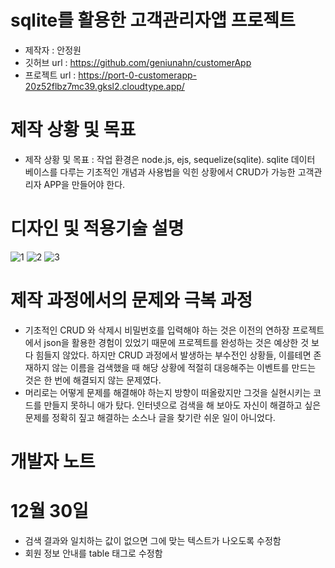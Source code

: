 # sqlite를 활용한 고객관리자앱 프로젝트
- 제작자 : 안정원
- 깃허브 url : https://github.com/geniunahn/customerApp
- 프로젝트 url : https://port-0-customerapp-20z52flbz7mc39.gksl2.cloudtype.app/


# 제작 상황 및 목표
- 제작 상황 및 목표 : 작업 환경은 node.js, ejs, sequelize(sqlite).  sqlite 데이터 베이스를 다루는 기초적인 개념과 사용법을 익힌 상황에서 CRUD가 가능한 고객관리자 APP을 만들어야 한다. 

# 디자인 및 적용기술 설명
![1](https://user-images.githubusercontent.com/106502672/210034647-e58a34ec-0e38-40e0-abba-bf5b08a26465.jpg)
![2](https://user-images.githubusercontent.com/106502672/210034649-3fc329b9-410d-454c-bef0-9a2617654524.jpg)
![3](https://user-images.githubusercontent.com/106502672/210034653-c02f5c32-42e3-46a8-a481-6b4b5ce835bd.jpg)

# 제작 과정에서의 문제와 극복 과정
- 기초적인 CRUD 와 삭제시 비밀번호를 입력해야 하는 것은 이전의 연하장 프로젝트에서 json을 활용한 경험이 있었기 때문에 프로젝트를 완성하는 것은 예상한 것 보다 힘들지 않았다. 하지만 CRUD 과정에서 발생하는 부수전인 상황들, 이를테면 존재하지 않는 이름을 검색했을 때 해당 상황에 적절히 대응해주는 이벤트를 만드는 것은 한 번에 해결되지 않는 문제였다.
- 머리로는 어떻게 문제를 해결해야 하는지 방향이 떠올랐지만 그것을 실현시키는 코드를 만들지 못하니 애가 탔다. 인터넷으로 검색을 해 보아도 자신이 해결하고 싶은 문제를 정확히 짚고 해결하는 소스나 글을 찾기란 쉬운 일이 아니었다. 

# 개발자 노트
# 12월 30일
- 검색 결과와 일치하는 값이 없으면 그에 맞는 텍스트가 나오도록 수정함
- 회원 정보 안내를 table 태그로 수정함

